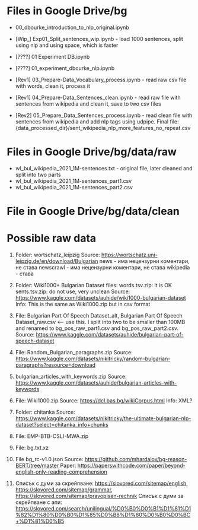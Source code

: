 # Files in Google Drive/bg

-   00_dbourke_introduction_to_nlp_original.ipynb
-   [Wip_] Exp01_Split_sentences_wip.ipynb - load 1000 sentences, split using nlp and using space, which is faster

-   [????] 01 Experiment DB.ipynb
-   [????] 01_experiment_dbourke_nlp.ipynb
-   [Rev1] 03_Prepare-Data_Vocabulary_process.ipynb - read raw csv file with words, clean it, process it
-   [Rev1] 04_Prepare-Data_Sentences_clean.ipynb - read raw file with sentences from wikipedia and clean it, save to two csv files
-   [Rev2] 05_Prepare_Data_Sentences_process.ipynb - read clean file with sentences from wikipedia and add nlp tags using udpipe.
    Final file: {data_processed_dir}/sent_wikipedia_nlp_more_features_no_repeat.csv

# Files in Google Drive/bg/data/raw

-   wl_bul_wikipedia_2021_1M-sentences.txt - original file, later cleaned and split into two parts
-   wl_bul_wikipedia_2021_1M-sentences_part1.csv
-   wl_bul_wikipedia_2021_1M-sentences_part2.csv

# File in Google Drive/bg/data/clean

# Possible raw data

1. Folder: wortschatz_leipzig
   Source: https://wortschatz.uni-leipzig.de/en/download/Bulgarian
   news - има нецензурни коментари, не става
   newscrawl - има нецензурни коментари, не става
   wikipedia - става

2. Folder: Wiki1000+ Bulgarian Dataset
   files: words.tsv.zip: it is OK
   sents.tsv.zip: do not use, very unclean
   Source: https://www.kaggle.com/datasets/auhide/wiki1000-bulgarian-dataset
   Info: This is the same as Wiki1000.zip but in csv format

3. File: Bulgarian Part Of Speech Dataset_alt,
   Bulgarian Part Of Speech Dataset_raw.csv <-- use this. I split into two to be smaller than 100MB and renamed to bg_pos_raw_part1.csv and bg_pos_raw_part2.csv.
   Source: https://www.kaggle.com/datasets/auhide/bulgarian-part-of-speech-dataset

4. File: Random_Bulgarian_paragraphs.zip
   Source: https://www.kaggle.com/datasets/nikitricky/random-bulgarian-paragraphs?resource=download

5. bulgarian_articles_with_keywords.zip
   Source: https://www.kaggle.com/datasets/auhide/bulgarian-articles-with-keywords

6. File: Wiki1000.zip
   Source: https://dcl.bas.bg/wikiCorpus.html
   Info: XML?

7. Folder: chitanka
   Source: https://www.kaggle.com/datasets/nikitricky/the-ultimate-bulgarian-nlp-dataset?select=chitanka_info+chunks

8. File: EMP-BTB-CSLI-MWA.zip

9. File: bg.txt.xz

10. File bg_rc-v1.0.json
    Source: https://github.com/mhardalov/bg-reason-BERT/tree/master
    Paper: https://paperswithcode.com/paper/beyond-english-only-reading-comprehension

11. Списък с думи за скрейпване: https://slovored.com/sitemap/english, https://slovored.com/sitemap/grammar, https://slovored.com/sitemap/pravopisen-rechnik
    Списък с думи за скрейпване с апи: https://slovored.com/search/unilingual/%D0%B0%D0%B1%D1%81%D1%82%D1%80%D0%B0%D1%85%D0%B8%D1%80%D0%B0%D0%BC+%D1%81%D0%B5
